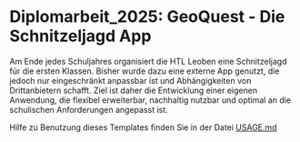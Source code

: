 # Diplomarbeit_2025: GeoQuest - Die Schnitzeljagd App

Am Ende jedes Schuljahres organisiert die HTL Leoben eine Schnitzeljagd für die ersten Klassen. Bisher wurde dazu eine externe App genutzt, die jedoch nur eingeschränkt anpassbar ist und Abhängigkeiten von Drittanbietern schafft. Ziel ist daher die Entwicklung einer eigenen Anwendung, die flexibel erweiterbar, nachhaltig nutzbar und optimal an die schulischen Anforderungen angepasst ist.

Hilfe zu Benutzung dieses Templates finden Sie in der Datei [USAGE.md](USAGE.md)
